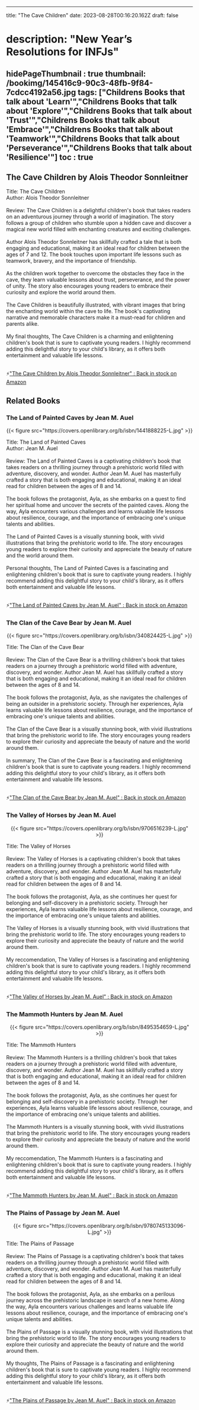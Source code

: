 
---
title: "The Cave Children"
date: 2023-08-28T00:16:20.162Z
draft: false
# description: "New Year’s Resolutions for INFJs"
hidePageThumbnail : true
thumbnail: /bookimg/145416c9-90c3-48fb-9f84-7cdcc4192a56.jpg
tags: ["Childrens Books that talk about 'Learn'","Childrens Books that talk about 'Explore'","Childrens Books that talk about 'Trust'","Childrens Books that talk about 'Embrace'","Childrens Books that talk about 'Teamwork'","Childrens Books that talk about 'Perseverance'","Childrens Books that talk about 'Resilience'"]
toc : true
---
## The Cave Children by Alois Theodor Sonnleitner

Title: The Cave Children</br>
Author: Alois Theodor Sonnleitner</br></br>
Review: The Cave Children is a delightful children's book that takes readers on an adventurous journey through a world of imagination. The story follows a group of children who stumble upon a hidden cave and discover a magical new world filled with enchanting creatures and exciting challenges.</br></br>
Author Alois Theodor Sonnleitner has skillfully crafted a tale that is both engaging and educational, making it an ideal read for children between the ages of 7 and 12. The book touches upon important life lessons such as teamwork, bravery, and the importance of friendship.</br></br>
As the children work together to overcome the obstacles they face in the cave, they learn valuable lessons about trust, perseverance, and the power of unity. The story also encourages young readers to embrace their curiosity and explore the world around them.</br></br>
The Cave Children is beautifully illustrated, with vibrant images that bring the enchanting world within the cave to life. The book's captivating narrative and memorable characters make it a must-read for children and parents alike.</br></br>
My final thoughts, The Cave Children is a charming and enlightening children's book that is sure to captivate young readers. I highly recommend adding this delightful story to your child's library, as it offers both entertainment and valuable life lessons.</br></br>

<p>⚡<a id="aflink" href="https://www.amazon.com/gp/search?ie=UTF8&tag=klayu00-20&linkCode=ur2&linkId=6639bed89a8ad8dd2705e40644eb43d3&camp=1789&creative=9325&index=books&keywords=The Cave Children by Alois Theodor Sonnleitner" class="one" target="_blank" title='"The Cave Children by Alois Theodor Sonnleitner" : Back in stock on Amazon'>"The Cave Children by Alois Theodor Sonnleitner" : Back in stock on Amazon</a></p>

## Related Books
### The Land of Painted Caves by Jean M. Auel
<center>
{{< figure src="https://covers.openlibrary.org/b/isbn/1441888225-L.jpg" >}}
</center>

Title: The Land of Painted Caves</br>
Author: Jean M. Auel</br></br>
Review: The Land of Painted Caves is a captivating children's book that takes readers on a thrilling journey through a prehistoric world filled with adventure, discovery, and wonder. Author Jean M. Auel has masterfully crafted a story that is both engaging and educational, making it an ideal read for children between the ages of 8 and 14.</br></br>
The book follows the protagonist, Ayla, as she embarks on a quest to find her spiritual home and uncover the secrets of the painted caves. Along the way, Ayla encounters various challenges and learns valuable life lessons about resilience, courage, and the importance of embracing one's unique talents and abilities.</br></br>
The Land of Painted Caves is a visually stunning book, with vivid illustrations that bring the prehistoric world to life. The story encourages young readers to explore their curiosity and appreciate the beauty of nature and the world around them.</br></br>
Personal thoughts, The Land of Painted Caves is a fascinating and enlightening children's book that is sure to captivate young readers. I highly recommend adding this delightful story to your child's library, as it offers both entertainment and valuable life lessons.</br></br>

<p>⚡<a id="aflink" href="https://www.amazon.com/gp/search?ie=UTF8&tag=klayu00-20&linkCode=ur2&linkId=6639bed89a8ad8dd2705e40644eb43d3&camp=1789&creative=9325&index=books&keywords=The Land of Painted Caves by Jean M. Auel" class="one" target="_blank" title='"The Land of Painted Caves by Jean M. Auel" : Back in stock on Amazon'>"The Land of Painted Caves by Jean M. Auel" : Back in stock on Amazon</a></p>

### The Clan of the Cave Bear by Jean M. Auel
<center>
{{< figure src="https://covers.openlibrary.org/b/isbn/340824425-L.jpg" >}}
</center>

Title: The Clan of the Cave Bear</br></br>
Review: The Clan of the Cave Bear is a thrilling children's book that takes readers on a journey through a prehistoric world filled with adventure, discovery, and wonder. Author Jean M. Auel has skillfully crafted a story that is both engaging and educational, making it an ideal read for children between the ages of 8 and 14.</br></br>
The book follows the protagonist, Ayla, as she navigates the challenges of being an outsider in a prehistoric society. Through her experiences, Ayla learns valuable life lessons about resilience, courage, and the importance of embracing one's unique talents and abilities.</br></br>
The Clan of the Cave Bear is a visually stunning book, with vivid illustrations that bring the prehistoric world to life. The story encourages young readers to explore their curiosity and appreciate the beauty of nature and the world around them.</br></br>
In summary, The Clan of the Cave Bear is a fascinating and enlightening children's book that is sure to captivate young readers. I highly recommend adding this delightful story to your child's library, as it offers both entertainment and valuable life lessons.</br></br>

<p>⚡<a id="aflink" href="https://www.amazon.com/gp/search?ie=UTF8&tag=klayu00-20&linkCode=ur2&linkId=6639bed89a8ad8dd2705e40644eb43d3&camp=1789&creative=9325&index=books&keywords=The Clan of the Cave Bear by Jean M. Auel" class="one" target="_blank" title='"The Clan of the Cave Bear by Jean M. Auel" : Back in stock on Amazon'>"The Clan of the Cave Bear by Jean M. Auel" : Back in stock on Amazon</a></p>

### The Valley of Horses by Jean M. Auel
<center>
{{< figure src="https://covers.openlibrary.org/b/isbn/9706516239-L.jpg" >}}
</center>

Title: The Valley of Horses</br></br>
Review: The Valley of Horses is a captivating children's book that takes readers on a thrilling journey through a prehistoric world filled with adventure, discovery, and wonder. Author Jean M. Auel has masterfully crafted a story that is both engaging and educational, making it an ideal read for children between the ages of 8 and 14.</br></br>
The book follows the protagonist, Ayla, as she continues her quest for belonging and self-discovery in a prehistoric society. Through her experiences, Ayla learns valuable life lessons about resilience, courage, and the importance of embracing one's unique talents and abilities.</br></br>
The Valley of Horses is a visually stunning book, with vivid illustrations that bring the prehistoric world to life. The story encourages young readers to explore their curiosity and appreciate the beauty of nature and the world around them.</br></br>
My reccomendation, The Valley of Horses is a fascinating and enlightening children's book that is sure to captivate young readers. I highly recommend adding this delightful story to your child's library, as it offers both entertainment and valuable life lessons.</br></br>

<p>⚡<a id="aflink" href="https://www.amazon.com/gp/search?ie=UTF8&tag=klayu00-20&linkCode=ur2&linkId=6639bed89a8ad8dd2705e40644eb43d3&camp=1789&creative=9325&index=books&keywords=The Valley of Horses by Jean M. Auel" class="one" target="_blank" title='"The Valley of Horses by Jean M. Auel" : Back in stock on Amazon'>"The Valley of Horses by Jean M. Auel" : Back in stock on Amazon</a></p>

### The Mammoth Hunters by Jean M. Auel
<center>
{{< figure src="https://covers.openlibrary.org/b/isbn/8495354659-L.jpg" >}}
</center>

Title: The Mammoth Hunters</br></br>
Review: The Mammoth Hunters is a thrilling children's book that takes readers on a journey through a prehistoric world filled with adventure, discovery, and wonder. Author Jean M. Auel has skillfully crafted a story that is both engaging and educational, making it an ideal read for children between the ages of 8 and 14.</br></br>
The book follows the protagonist, Ayla, as she continues her quest for belonging and self-discovery in a prehistoric society. Through her experiences, Ayla learns valuable life lessons about resilience, courage, and the importance of embracing one's unique talents and abilities.</br></br>
The Mammoth Hunters is a visually stunning book, with vivid illustrations that bring the prehistoric world to life. The story encourages young readers to explore their curiosity and appreciate the beauty of nature and the world around them.</br></br>
My reccomendation, The Mammoth Hunters is a fascinating and enlightening children's book that is sure to captivate young readers. I highly recommend adding this delightful story to your child's library, as it offers both entertainment and valuable life lessons.</br></br>

<p>⚡<a id="aflink" href="https://www.amazon.com/gp/search?ie=UTF8&tag=klayu00-20&linkCode=ur2&linkId=6639bed89a8ad8dd2705e40644eb43d3&camp=1789&creative=9325&index=books&keywords=The Mammoth Hunters by Jean M. Auel" class="one" target="_blank" title='"The Mammoth Hunters by Jean M. Auel" : Back in stock on Amazon'>"The Mammoth Hunters by Jean M. Auel" : Back in stock on Amazon</a></p>

### The Plains of Passage by Jean M. Auel
<center>
{{< figure src="https://covers.openlibrary.org/b/isbn/9780745133096-L.jpg" >}}
</center>

Title: The Plains of Passage</br></br>
Review: The Plains of Passage is a captivating children's book that takes readers on a thrilling journey through a prehistoric world filled with adventure, discovery, and wonder. Author Jean M. Auel has masterfully crafted a story that is both engaging and educational, making it an ideal read for children between the ages of 8 and 14.</br></br>
The book follows the protagonist, Ayla, as she embarks on a perilous journey across the prehistoric landscape in search of a new home. Along the way, Ayla encounters various challenges and learns valuable life lessons about resilience, courage, and the importance of embracing one's unique talents and abilities.</br></br>
The Plains of Passage is a visually stunning book, with vivid illustrations that bring the prehistoric world to life. The story encourages young readers to explore their curiosity and appreciate the beauty of nature and the world around them.</br></br>
My thoughts, The Plains of Passage is a fascinating and enlightening children's book that is sure to captivate young readers. I highly recommend adding this delightful story to your child's library, as it offers both entertainment and valuable life lessons.</br></br>

<p>⚡<a id="aflink" href="https://www.amazon.com/gp/search?ie=UTF8&tag=klayu00-20&linkCode=ur2&linkId=6639bed89a8ad8dd2705e40644eb43d3&camp=1789&creative=9325&index=books&keywords=The Plains of Passage by Jean M. Auel" class="one" target="_blank" title='"The Plains of Passage by Jean M. Auel" : Back in stock on Amazon'>"The Plains of Passage by Jean M. Auel" : Back in stock on Amazon</a></p>
